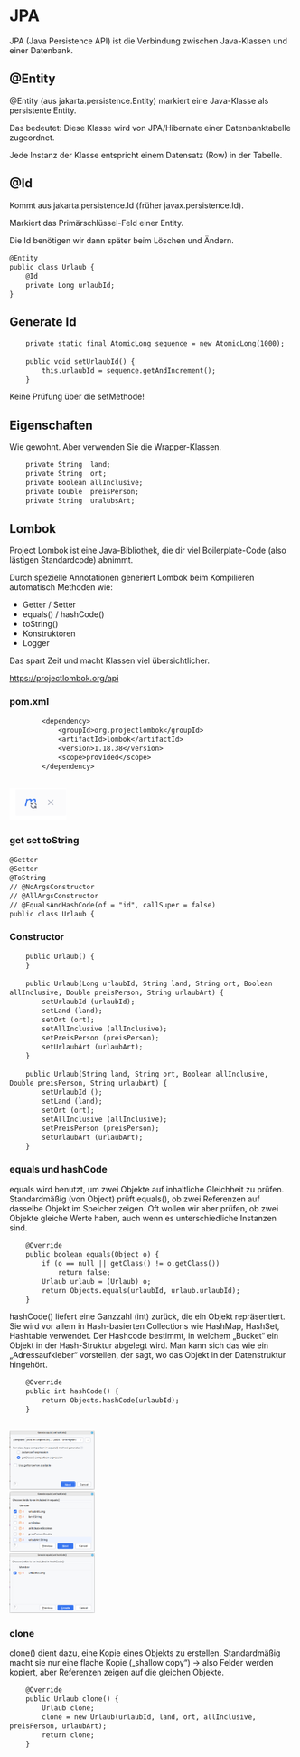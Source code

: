 # JPA

JPA (Java Persistence API) ist die Verbindung zwischen Java-Klassen und einer Datenbank.

## @Entity

@Entity (aus jakarta.persistence.Entity) markiert eine Java-Klasse als persistente Entity.

Das bedeutet: Diese Klasse wird von JPA/Hibernate einer Datenbanktabelle zugeordnet.

Jede Instanz der Klasse entspricht einem Datensatz (Row) in der Tabelle.

## @Id

Kommt aus jakarta.persistence.Id (früher javax.persistence.Id).

Markiert das Primärschlüssel-Feld einer Entity.

Die Id benötigen wir dann später beim Löschen und Ändern.

```
@Entity
public class Urlaub {
    @Id
    private Long urlaubId;
}
```

## Generate Id

```
    private static final AtomicLong sequence = new AtomicLong(1000);

    public void setUrlaubId() {
        this.urlaubId = sequence.getAndIncrement();
    }
```

Keine Prüfung über die setMethode!

## Eigenschaften

Wie gewohnt. Aber verwenden Sie die Wrapper-Klassen.

```
    private String  land;
    private String  ort;
    private Boolean allInclusive;
    private Double  preisPerson;
    private String  uralubsArt;
```

## Lombok

Project Lombok ist eine Java-Bibliothek, die dir viel Boilerplate-Code (also lästigen Standardcode) abnimmt.

Durch spezielle Annotationen generiert Lombok beim Kompilieren automatisch Methoden wie:
- Getter / Setter
- equals() / hashCode()
- toString()
- Konstruktoren
- Logger

Das spart Zeit und macht Klassen viel übersichtlicher.

https://projectlombok.org/api

### pom.xml

```
        <dependency>
            <groupId>org.projectlombok</groupId>
            <artifactId>lombok</artifactId>
            <version>1.18.38</version>
            <scope>provided</scope>
        </dependency>
```

<br/><img src="picture/04_001.png" width=20%>

### get set toString

```
@Getter
@Setter
@ToString
// @NoArgsConstructor
// @AllArgsConstructor
// @EqualsAndHashCode(of = "id", callSuper = false)
public class Urlaub {
```

### Constructor

```
    public Urlaub() {
    }

    public Urlaub(Long urlaubId, String land, String ort, Boolean allInclusive, Double preisPerson, String urlaubArt) {
        setUrlaubId (urlaubId);
        setLand (land);
        setOrt (ort);
        setAllInclusive (allInclusive);
        setPreisPerson (preisPerson);
        setUrlaubArt (urlaubArt);
    }

    public Urlaub(String land, String ort, Boolean allInclusive, Double preisPerson, String urlaubArt) {
        setUrlaubId ();
        setLand (land);
        setOrt (ort);
        setAllInclusive (allInclusive);
        setPreisPerson (preisPerson);
        setUrlaubArt (urlaubArt);
    }
```

### equals und hashCode

equals wird benutzt, um zwei Objekte auf inhaltliche Gleichheit zu prüfen.
Standardmäßig (von Object) prüft equals(), ob zwei Referenzen auf dasselbe Objekt im Speicher zeigen.
Oft wollen wir aber prüfen, ob zwei Objekte gleiche Werte haben, auch wenn es unterschiedliche Instanzen sind.

```
    @Override
    public boolean equals(Object o) {
        if (o == null || getClass() != o.getClass())
            return false;
        Urlaub urlaub = (Urlaub) o;
        return Objects.equals(urlaubId, urlaub.urlaubId);
    }
```

hashCode() liefert eine Ganzzahl (int) zurück, die ein Objekt repräsentiert.
Sie wird vor allem in Hash-basierten Collections wie HashMap, HashSet, Hashtable verwendet.
Der Hashcode bestimmt, in welchem „Bucket“ ein Objekt in der Hash-Struktur abgelegt wird.
Man kann sich das wie ein „Adressaufkleber“ vorstellen, der sagt, wo das Objekt in der Datenstruktur hingehört.

```
    @Override
    public int hashCode() {
        return Objects.hashCode(urlaubId);
    }
```

<br/><img src="picture/05_001.png" width=30%>
<br/><img src="picture/05_002.png" width=30%>
<br/><img src="picture/05_003.png" width=30%>

### clone

clone() dient dazu, eine Kopie eines Objekts zu erstellen.
Standardmäßig macht sie nur eine flache Kopie („shallow copy“) → also Felder werden kopiert, aber Referenzen zeigen auf die gleichen Objekte.

```
    @Override
    public Urlaub clone() {
        Urlaub clone;
        clone = new Urlaub(urlaubId, land, ort, allInclusive, preisPerson, urlaubArt);
        return clone;
    }
```
